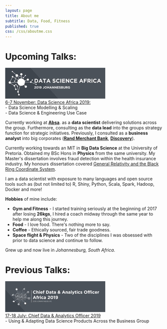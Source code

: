 ```yaml
---
layout: page
title: About me
subtitle: Data, Food, Fitness
published: true
css: /css/aboutme.css
---
```


<h1 class="ui header">Upcoming Talks:</h1>

  <div class="ui divided items">
  <div class="item">
    <div class="ui small image">
      <img src="/img/Conferences/DSAfrica2019.jpg">
    </div>
    <div class="middle aligned content">
      <a href="https://datascience-af.coriniumintelligence.com">6-7 November: Data Science Africa 2019: </a> <br>
	  - Data Science Modelling & Scaling <br>
    - Data Science & Engineering Use Case
    </div>
  </div>

<div class="ui divider"></div>

<p class="about-text">
	<span class="fa fa-briefcase about-icon"></span> Currently working at <a href="https://absa.co.za"><strong>Absa</strong></a>. as a <strong>data scientist</strong> delivering solutions across the group. Furthermore, consulting as the <strong>data lead</strong> into the groups strategy function for strategic initiatives. Previously, I consulted as a <strong> business analyst</strong> into big corporates (<a href="https://www.rmb.co.za/"><strong>Rand Merchant Bank</strong></a>, <a href="https://www.discovery.co.za/"><strong>Discovery</strong></a>).
</p>

<p class="about-text">
	<span class="fa fa-graduation-cap about-icon"></span> Currently working towards an MIT in <strong>Big Data Science</strong> at the University of Pretoria. Obtained my BSc Hons in <strong>Physics</strong> from the same university. My Master's dissertation involves fraud detection within the health insurance industry. My honours dissertation covered <a href="https://drive.google.com/file/d/0B1jvZl9bLwcSUUxjaHVfQWwybTQ/view?usp=sharing">General Relativity and the Black Ring Coordinate System</a>.
</p>

<p class = "about-text">
	<span class = "fa fa-code about-icon"></span> I am a data scientist with exposure to many languages and open source tools such as (but not limited to) R, Shiny, Python, Scala, Spark, Hadoop, Docker and more!
</p>

<p class = "about-text">
	<span class = "fa fa-street-view about-icon"></span><strong>Hobbies</strong> of mine include:
	<ul>
		<li><strong>Gym and Fitness</strong> - I started training seriously at the beginning of 2017 after losing <strong>26kgs</strong>, I hired a coach midway through the same year to help me along this journey. </li>
		<li><strong>Food</strong> - I love food. There's nothing more to say.</li>
		<li><strong>Coffee</strong> - Ethically sourced, fair trade goodness.</li>
		<li><strong>Space flight & Physics</strong> - Two of the disciplines I was obsessed with prior to data science and continue to follow.</li>
	</ul>
</p>

<p class = "about-text">
	<span class = "fa fa-home about-icon"></span> Grew up and now live in <i>Johannesburg, South Africa</i>.
</p>

<h1 class="ui header">Previous Talks:</h1>
<div class="ui divided items">
  <div class="item">
    <div class="ui small image">
      <img src="/img/Conferences/CDAO2019.jpg">
    </div>
    <div class="middle aligned content">
      <a href="https://cdao-af.coriniumintelligence.com/"> 17-18 July: Chief Data & Analytics Officer 2019 </a> <br>
	   - Using & Adapting Data Science Products Across the Business Group
    </div>

  </div>
